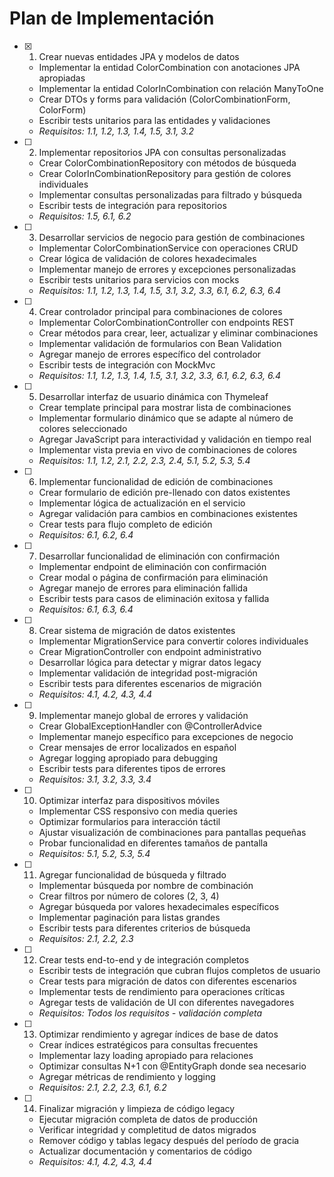 # Plan de Implementación

- [x] 1. Crear nuevas entidades JPA y modelos de datos
  - Implementar la entidad ColorCombination con anotaciones JPA apropiadas
  - Implementar la entidad ColorInCombination con relación ManyToOne
  - Crear DTOs y forms para validación (ColorCombinationForm, ColorForm)
  - Escribir tests unitarios para las entidades y validaciones
  - _Requisitos: 1.1, 1.2, 1.3, 1.4, 1.5, 3.1, 3.2_

- [ ] 2. Implementar repositorios JPA con consultas personalizadas
  - Crear ColorCombinationRepository con métodos de búsqueda
  - Crear ColorInCombinationRepository para gestión de colores individuales
  - Implementar consultas personalizadas para filtrado y búsqueda
  - Escribir tests de integración para repositorios
  - _Requisitos: 1.5, 6.1, 6.2_

- [ ] 3. Desarrollar servicios de negocio para gestión de combinaciones
  - Implementar ColorCombinationService con operaciones CRUD
  - Crear lógica de validación de colores hexadecimales
  - Implementar manejo de errores y excepciones personalizadas
  - Escribir tests unitarios para servicios con mocks
  - _Requisitos: 1.1, 1.2, 1.3, 1.4, 1.5, 3.1, 3.2, 3.3, 6.1, 6.2, 6.3, 6.4_

- [ ] 4. Crear controlador principal para combinaciones de colores
  - Implementar ColorCombinationController con endpoints REST
  - Crear métodos para crear, leer, actualizar y eliminar combinaciones
  - Implementar validación de formularios con Bean Validation
  - Agregar manejo de errores específico del controlador
  - Escribir tests de integración con MockMvc
  - _Requisitos: 1.1, 1.2, 1.3, 1.4, 1.5, 3.1, 3.2, 3.3, 6.1, 6.2, 6.3, 6.4_

- [ ] 5. Desarrollar interfaz de usuario dinámica con Thymeleaf
  - Crear template principal para mostrar lista de combinaciones
  - Implementar formulario dinámico que se adapte al número de colores seleccionado
  - Agregar JavaScript para interactividad y validación en tiempo real
  - Implementar vista previa en vivo de combinaciones de colores
  - _Requisitos: 1.1, 1.2, 2.1, 2.2, 2.3, 2.4, 5.1, 5.2, 5.3, 5.4_

- [ ] 6. Implementar funcionalidad de edición de combinaciones
  - Crear formulario de edición pre-llenado con datos existentes
  - Implementar lógica de actualización en el servicio
  - Agregar validación para cambios en combinaciones existentes
  - Crear tests para flujo completo de edición
  - _Requisitos: 6.1, 6.2, 6.4_

- [ ] 7. Desarrollar funcionalidad de eliminación con confirmación
  - Implementar endpoint de eliminación con confirmación
  - Crear modal o página de confirmación para eliminación
  - Agregar manejo de errores para eliminación fallida
  - Escribir tests para casos de eliminación exitosa y fallida
  - _Requisitos: 6.1, 6.3, 6.4_

- [ ] 8. Crear sistema de migración de datos existentes
  - Implementar MigrationService para convertir colores individuales
  - Crear MigrationController con endpoint administrativo
  - Desarrollar lógica para detectar y migrar datos legacy
  - Implementar validación de integridad post-migración
  - Escribir tests para diferentes escenarios de migración
  - _Requisitos: 4.1, 4.2, 4.3, 4.4_

- [ ] 9. Implementar manejo global de errores y validación
  - Crear GlobalExceptionHandler con @ControllerAdvice
  - Implementar manejo específico para excepciones de negocio
  - Crear mensajes de error localizados en español
  - Agregar logging apropiado para debugging
  - Escribir tests para diferentes tipos de errores
  - _Requisitos: 3.1, 3.2, 3.3, 3.4_

- [ ] 10. Optimizar interfaz para dispositivos móviles
  - Implementar CSS responsivo con media queries
  - Optimizar formularios para interacción táctil
  - Ajustar visualización de combinaciones para pantallas pequeñas
  - Probar funcionalidad en diferentes tamaños de pantalla
  - _Requisitos: 5.1, 5.2, 5.3, 5.4_

- [ ] 11. Agregar funcionalidad de búsqueda y filtrado
  - Implementar búsqueda por nombre de combinación
  - Crear filtros por número de colores (2, 3, 4)
  - Agregar búsqueda por valores hexadecimales específicos
  - Implementar paginación para listas grandes
  - Escribir tests para diferentes criterios de búsqueda
  - _Requisitos: 2.1, 2.2, 2.3_

- [ ] 12. Crear tests end-to-end y de integración completos
  - Escribir tests de integración que cubran flujos completos de usuario
  - Crear tests para migración de datos con diferentes escenarios
  - Implementar tests de rendimiento para operaciones críticas
  - Agregar tests de validación de UI con diferentes navegadores
  - _Requisitos: Todos los requisitos - validación completa_

- [ ] 13. Optimizar rendimiento y agregar índices de base de datos
  - Crear índices estratégicos para consultas frecuentes
  - Implementar lazy loading apropiado para relaciones
  - Optimizar consultas N+1 con @EntityGraph donde sea necesario
  - Agregar métricas de rendimiento y logging
  - _Requisitos: 2.1, 2.2, 2.3, 6.1, 6.2_

- [ ] 14. Finalizar migración y limpieza de código legacy
  - Ejecutar migración completa de datos de producción
  - Verificar integridad y completitud de datos migrados
  - Remover código y tablas legacy después del período de gracia
  - Actualizar documentación y comentarios de código
  - _Requisitos: 4.1, 4.2, 4.3, 4.4_